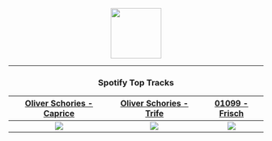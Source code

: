 <p align="center">
  <a href="https://www.tobiasmichael.de">
    <img src="https://tm-website-static.s3.eu-central-1.amazonaws.com/logo.png" width="100" height="100"/>
  </a>
</p>

---

<h3 align="center">Spotify Top Tracks</h3>

[Oliver Schories - Caprice](https://open.spotify.com/track/6UJTyXQvDe3hv8NQXOKOCl)|[Oliver Schories - Trife](https://open.spotify.com/track/7bJIb0bPGNHq1RqO2ofA8v)|[01099 - Frisch](https://open.spotify.com/track/7toCqux0Ln42OttYYyds4k)
:---:|:----:|:----:
<img src="https://i.scdn.co/image/ab67616d00001e02e7efbd6c438c70b0cd1c6c47"/>|<img src="https://i.scdn.co/image/ab67616d00001e0289fb3872ad90c74519d2c2dc"/>|<img src="https://i.scdn.co/image/ab67616d00001e024751acc9acbe99097af6f357"/>